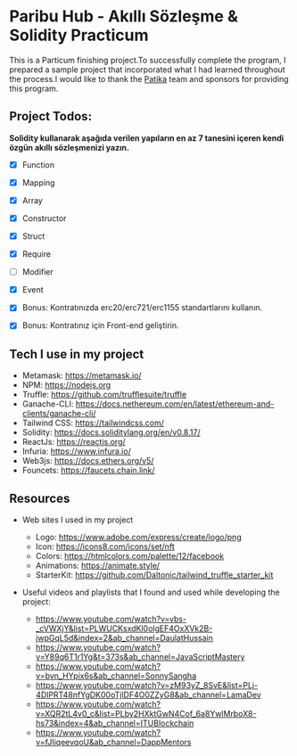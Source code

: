 # Paribu Hub - Akıllı Sözleşme & Solidity Practicum

This is a Particum finishing project.To successfully complete the program, I prepared a sample project that incorporated what I had learned throughout the process.I would like to thank the [Patika](https://https://www.patika.dev/tr) team and sponsors for providing this program.

## Project Todos:

**Solidity kullanarak aşağıda verilen yapıların en az 7 tanesini içeren kendi özgün akıllı sözleşmenizi yazın.**

- [x] Function
- [x] Mapping
- [x] Array
- [x] Constructor
- [x] Struct
- [x] Require
- [ ] Modifier
- [x] Event

- [x] Bonus: Kontratınızda erc20/erc721/erc1155 standartlarını kullanın.
- [x] Bonus: Kontratınız için Front-end geliştirin.

## Tech I use in my project

- Metamask: https://metamask.io/
- NPM: https://nodejs.org
- Truffle: https://github.com/trufflesuite/truffle
- Ganache-CLI: https://docs.nethereum.com/en/latest/ethereum-and-clients/ganache-cli/
- Tailwind CSS: https://tailwindcss.com/
- Solidity: https://docs.soliditylang.org/en/v0.8.17/
- ReactJs: https://reactjs.org/
- Infuria: https://www.infura.io/
- Web3js: https://docs.ethers.org/v5/
- Founcets: https://faucets.chain.link/

## Resources

- Web sites I used in my project

  - Logo: https://www.adobe.com/express/create/logo/png
  - Icon: https://icons8.com/icons/set/nft
  - Colors: https://htmlcolors.com/palette/12/facebook
  - Animations: https://animate.style/
  - StarterKit: https://github.com/Daltonic/tailwind_truffle_starter_kit

- Useful videos and playlists that I found and used while developing the project:

  - https://www.youtube.com/watch?v=vbs-_cVWXjY&list=PLWUCKsxdKl0olgEF4OxXVk2B-jwpGqL5d&index=2&ab_channel=DaulatHussain
  - https://www.youtube.com/watch?v=Y89q6T1r1Yg&t=373s&ab_channel=JavaScriptMastery
  - https://www.youtube.com/watch?v=bvn_HYpix6s&ab_channel=SonnySangha
  - https://www.youtube.com/watch?v=zM93yZ_8SvE&list=PLj-4DlPRT48nfYgDK00oTjlDF4O0ZZyG8&ab_channel=LamaDev
  - https://www.youtube.com/watch?v=XQR2tL4v0_c&list=PLby2HXktGwN4Cof_6a8YwlMrboX8-hs73&index=4&ab_channel=ITUBlockchain
  - https://www.youtube.com/watch?v=fJIiqeevqoU&ab_channel=DappMentors
